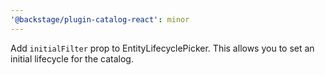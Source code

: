 ```yaml
---
'@backstage/plugin-catalog-react': minor
---
```


Add `initialFilter` prop to EntityLifecyclePicker. This allows you to set an initial lifecycle for the catalog.
